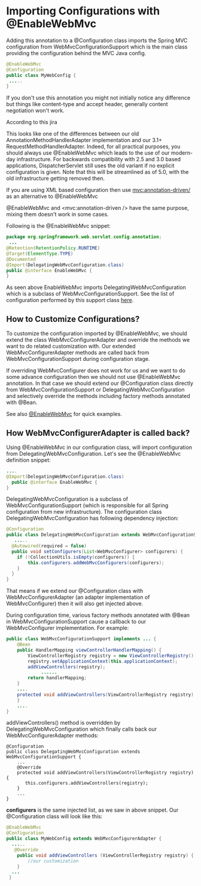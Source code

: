 # Importing Configurations with @EnableWebMvc

Adding this annotation to a @Configuration class imports the Spring MVC configuration from WebMvcConfigurationSupport which is the main class providing the configuration behind the MVC Java config.

```java
@EnableWebMvc
@Configuration
public class MyWebConfig {
 .....
}
```

If you don't use this annotation you might not initially notice any difference but things like content-type and accept header, generally content negotiation won't work.

According to this jira

 This looks like one of the differences between our old AnnotationMethodHandlerAdapter implementation and our 3.1+ RequestMethodHandlerAdapter. Indeed, for all practical purposes, you should always use @EnableWebMvc which leads to the use of our modern-day infrastructure. For backwards compatibility with 2.5 and 3.0 based applications, DispatcherServlet still uses the old variant if no explicit configuration is given. Note that this will be streamlined as of 5.0, with the old infrastructure getting removed then.

If you are using XML based configuration then use <mvc:annotation-driven/> as an alternative to @EnableWebMvc

@EnableWebMvc and <mvc:annotation-driven /> have the same purpose, mixing them doesn't work in some cases.

Following is the @EnableWebMvc snippet:

```java
package org.springframework.web.servlet.config.annotation;
 ...
@Retention(RetentionPolicy.RUNTIME)
@Target(ElementType.TYPE)
@Documented
@Import(DelegatingWebMvcConfiguration.class)
public @interface EnableWebMvc {
}
```

As seen above EnableWebMvc imports DelegatingWebMvcConfiguration which is a subclass of WebMvcConfigurationSupport. See the list of configuration performed by this support class [here](http://docs.spring.io/spring/docs/current/javadoc-api/org/springframework/web/servlet/config/annotation/WebMvcConfigurationSupport.html).

## How to Customize Configurations?

To customize the configuration imported by @EnableWebMvc, we should extend the class WebMvcConfigurerAdapter and override the methods we want to do related customization with. Our extended WebMvcConfigurerAdapter methods are called back from WebMvcConfigurationSupport during configuration stage.

If overriding WebMvcConfigurer does not work for us and we want to do some advance configuration then we should not use @EnableWebMvc annotation. In that case we should extend our @Configuration class directly from WebMvcConfigurationSupport or DelegatingWebMvcConfiguration and selectively override the methods including factory methods annotated with @Bean.

See also [@EnableWebMvc](http://docs.spring.io/spring/docs/current/javadoc-api/org/springframework/web/servlet/config/annotation/EnableWebMvc.html) for quick examples.

## How WebMvcConfigurerAdapter is called back?

Using @EnableWebMvc in our configuration class, will import configuration from DelegatingWebMvcConfiguration. Let's see the @EnableWebMvc definition snippet:

```java
....
@Import(DelegatingWebMvcConfiguration.class)
  public @interface EnableWebMvc {
}
```

DelegatingWebMvcConfiguration is a subclass of WebMvcConfigurationSupport (which is responsible for all Spring configuration from new infrastructure). The configuration class DelegatingWebMvcConfiguration has following dependency injection:

```java
@Configuration
public class DelegatingWebMvcConfiguration extends WebMvcConfigurationSupport {
   .....
  @Autowired(required = false)
  public void setConfigurers(List<WebMvcConfigurer> configurers) {
   	if (!CollectionUtils.isEmpty(configurers)) {
		this.configurers.addWebMvcConfigurers(configurers);
	}
  }
}
```

That means if we extend our @Configuration class with WebMvcConfigurerAdapter (an adapter implementation of WebMvcConfigurer) then it will also get injected above.

During configuration time, various factory methods annotated with @Bean in WebMvcConfigurationSupport cause a callback to our WebMvcConfigurer implementation. For example:

```java
public class WebMvcConfigurationSupport implements ... {
    @Bean
    public HandlerMapping viewControllerHandlerMapping() {
        ViewControllerRegistry registry = new ViewControllerRegistry();
        registry.setApplicationContext(this.applicationContext);
        addViewControllers(registry);
             ......
        return handlerMapping;
    }
    ....
    protected void addViewControllers(ViewControllerRegistry registry) {
    }
    ....
}
```

addViewControllers() method is overridden by DelegatingWebMvcConfiguration which finally calls back our WebMvcConfigurerAdapter methods:

```
@Configuration
public class DelegatingWebMvcConfiguration extends WebMvcConfigurationSupport {
    ...
    @Override
	protected void addViewControllers(ViewControllerRegistry registry) {
	   this.configurers.addViewControllers(registry);
	}
    ...
}
```

**configurers** is the same injected list, as we saw in above snippet. Our @Configuration class will look like this:

```java
@EnableWebMvc
@Configuration
public class MyWebConfig extends WebMvcConfigurerAdapter {
  .....
   @Override
    public void addViewControllers (ViewControllerRegistry registry) {
        //our customization
    }
  ...
 }
 ```